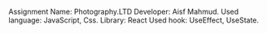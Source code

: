 Assignment Name: Photography.LTD 
Developer: Aisf Mahmud.
Used language: JavaScript, Css. Library: React
Used hook: UseEffect, UseState.